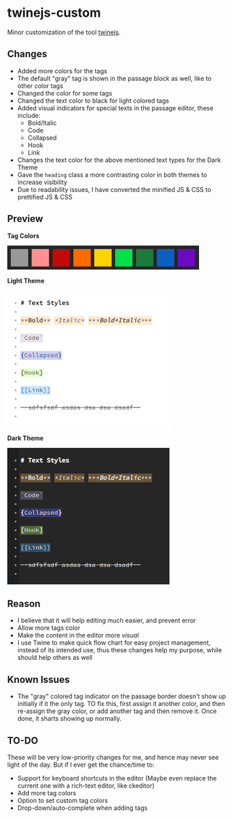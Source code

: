 # twinejs-custom
Minor customization of the tool [twinejs](https://github.com/klembot/twinejs).

## Changes
- Added more colors for the tags
- The default "gray" tag is shown in the passage block as well, like to other color tags
- Changed the color for some tags
- Changed the text color to black for light colored tags 
- Added visual indicators for special texts in the passage editor, these include:
  - Bold/Italic
  - Code
  - Collapsed
  - Hook
  - Link
- Changes the text color for the above mentioned text types for the Dark Theme
- Gave the `heading` class a more contrasting color in both themes to increase visibility
- Due to readability issues, I have converted the minified JS & CSS to prettified JS & CSS

## Preview
**Tag Colors**

![Tag Colors](/Previews/Tag-Colors.png)


**Light Theme**

![Light Theme](/Previews/Light-Theme.png)


**Dark Theme**

![Dark Theme](/Previews/Dark-Theme.png)

## Reason
- I believe that it will help editing much easier, and prevent error
- Allow more tags color
- Make the content in the editor more *visual*
- I use Twine to make quick flow chart for easy project management, instead of its intended use, thus these changes help my purpose, while should help others as well

## Known Issues
- The "gray" colored tag indicator on the passage border doesn't show up initially if it the only tag. TO fix this, first assign it another color, and then re-assign the gray color, or add another tag and then remove it. Once done, it sharts showing up normally.

## TO-DO
These will be very low-priority changes for me, and hence may never see light of the day. But if I ever get the chance/time to:
- Support for keyboard shortcuts in the editor (Maybe even replace the current one with a rich-text editor, like ckeditor)
- Add more tag colors
- Option to set custom tag colors
- Drop-down/auto-complete when adding tags
